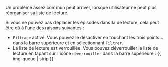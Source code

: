 Un problème assez commun peut arriver, lorsque utilisateur ne peut plus
réorganiser sa liste de lecture.

Si vous ne pouvez pas déplacer les épisodes dans la de lecture, cela peut être dû
à l'une des raisons suivantes :

- `Filtrage` activé. Vous pouvez le désactiver en touchant les trois points `…`
dans la barre supérieure et en sélectionnant `Filtrer`.
- La liste de lecture est verrouillée. Vous pouvez déverrouiller la liste de
lecture en tapant sur l'icône `déverrouiller` dans la barre supérieure :
{{ img-queue | strip }}
